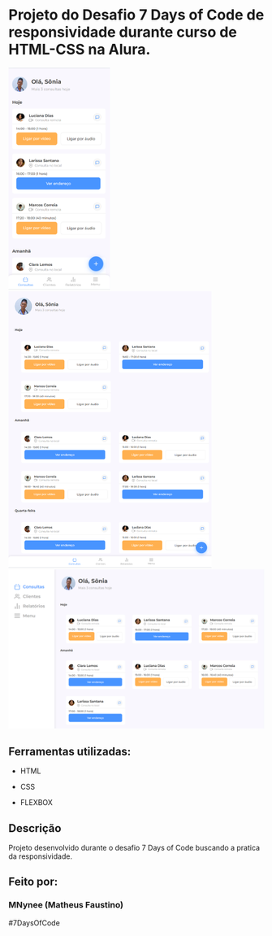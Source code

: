 # Projeto do Desafio 7 Days of Code de responsividade durante curso de HTML-CSS na Alura.

<img src="src/images/imagem1_readme.png" width="200px">

<img src="src/images/imagem2_readme.png" width="400px">

<img src="src/images/imagem3_readme.png">

## Ferramentas utilizadas:

* HTML

* CSS

* FLEXBOX

## Descrição

Projeto desenvolvido durante o desafio 7 Days of Code buscando a pratica da responsividade.

## Feito por:

### MNynee (Matheus Faustino)

#7DaysOfCode